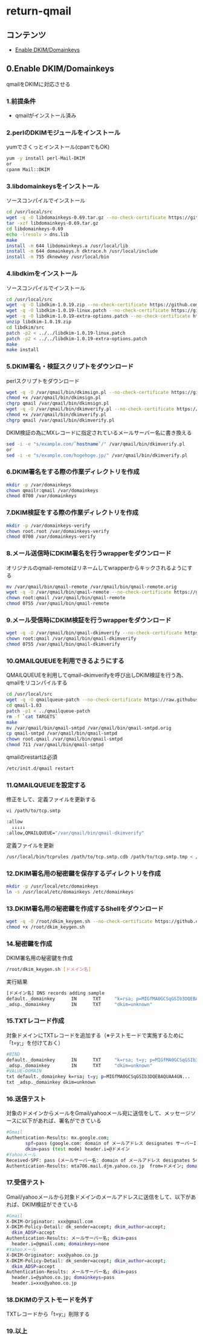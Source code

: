 # return-qmail

## コンテンツ

* [Enable DKIM/Domainkeys](#0enable-dkimdomainkeys)

## 0.Enable DKIM/Domainkeys

qmailをDKIMに対応させる

### 1.前提条件

* qmailがインストール済み

### 2.perlのDKIMモジュールをインストール

yumでさくっとインストール(cpanでもOK)
```sh
yum -y install perl-Mail-DKIM
or
cpanm Mail::DKIM
```

### 3.libdomainkeysをインストール

ソースコンパイルでインストール
```sh
cd /usr/local/src
wget -q -O libdomainkeys-0.69.tar.gz --no-check-certificate https://github.com/corokada/return-qmail/raw/master/libdomainkeys-0.69.tar.gz
tar -xzf libdomainkeys-0.69.tar.gz
cd libdomainkeys-0.69
echo -lresolv > dns.lib
make
install -m 644 libdomainkeys.a /usr/local/lib
install -m 644 domainkeys.h dktrace.h /usr/local/include
install -m 755 dknewkey /usr/local/bin
```

### 4.libdkimをインストール

ソースコンパイルでインストール
```sh
cd /usr/local/src
wget -q -O libdkim-1.0.19.zip --no-check-certificate https://github.com/corokada/return-qmail/raw/master/libdkim-1.0.19.zip
wget -q -O libdkim-1.0.19-linux.patch --no-check-certificate https://github.com/corokada/return-qmail/raw/master/libdkim-1.0.19-linux.patch
wget -q -O libdkim-1.0.19-extra-options.patch --no-check-certificate https://github.com/corokada/return-qmail/raw/master/libdkim-1.0.19-extra-options.patch
unzip libdkim-1.0.19.zip
cd libdkim/src
patch -p2 < ../../libdkim-1.0.19-linux.patch
patch -p2 < ../../libdkim-1.0.19-extra-options.patch
make
make install
```

### 5.DKIM署名・検証スクリプトをダウンロード
perlスクリプトをダウンロード
```sh
wget -q -O /var/qmail/bin/dkimsign.pl --no-check-certificate https://github.com/corokada/return-qmail/raw/master/dkimsign.pl
chmod +x /var/qmail/bin/dkimsign.pl
chgrp qmail /var/qmail/bin/dkimsign.pl
wget -q -O /var/qmail/bin/dkimverify.pl --no-check-certificate https://github.com/corokada/return-qmail/raw/master/dkimverify.pl
chmod +x /var/qmail/bin/dkimverify.pl
chgrp qmail /var/qmail/bin/dkimverify.pl
```
DKIM検証の為にMXレコードに指定されているメールサーバー名に書き換える
```sh
sed -i -e "s/example.com/`hostname`/" /var/qmail/bin/dkimverify.pl
or
sed -i -e "s/example.com/hogehoge.jp/" /var/qmail/bin/dkimverify.pl
```

### 6.DKIM署名をする際の作業ディレクトリを作成
```sh
mkdir -p /var/domainkeys
chown qmailr:qmail /var/domainkeys
chmod 0700 /var/domainkeys
```

### 7.DKIM検証をする際の作業ディレクトリを作成
```sh
mkdir -p /var/domainkeys-verify
chown root.root /var/domainkeys-verify
chmod 0700 /var/domainkeys-verify
```

### 8.メール送信時にDKIM署名を行うwrapperをダウンロード
オリジナルのqmail-remoteはリネームしてwrapperからキックされるようにする
```sh
mv /var/qmail/bin/qmail-remote /var/qmail/bin/qmail-remote.orig
wget -q -O /var/qmail/bin/qmail-remote --no-check-certificate https://github.com/corokada/return-qmail/raw/master/qmail-remote
chown root:qmail /var/qmail/bin/qmail-remote
chmod 0755 /var/qmail/bin/qmail-remote
```

### 9.メール受信時にDKIM検証を行うwrapperをダウンロード
```sh
wget -q -O /var/qmail/bin/qmail-dkimverify --no-check-certificate https://raw.githubusercontent.com/corokada/return-qmail/master/qmail-dkimverify
chown root:qmail /var/qmail/bin/qmail-dkimverify
chmod 0755 /var/qmail/bin/qmail-dkimverify
```

### 10.QMAILQUEUEを利用できるようにする
QMAILQUEUEを利用してqmail-dkimverifyを呼び出しDKIM検証を行う為、qmailをリコンパイルする
```sh
cd /usr/local/src
wget -q -O qmailqueue-patch --no-check-certificate https://raw.githubusercontent.com/corokada/return-qmail/master/qmailqueue-patchhttps://raw.githubusercontent.com/corokada/return-qmail/master/qmailqueue-patch
cd qmail-1.03
patch -p1 < ../qmailqueue-patch
rm -f `cat TARGETS`
make
mv /var/qmail/bin/qmail-smtpd /var/qmail/bin/qmail-smtpd.orig
cp qmail-smtpd /var/qmail/bin/qmail-smtpd
chown root.qmail /var/qmail/bin/qmail-smtpd
chmod 711 /var/qmail/bin/qmail-smtpd
```
qmailのrestartは必須
```sh
/etc/init.d/qmail restart
```

### 11.QMAILQUEUEを設定する
修正をして、定義ファイルを更新する
```sh
vi /path/to/tcp.smtp
```
```sh
:allow
  ↓↓↓↓↓
:allow,QMAILQUEUE="/var/qmail/bin/qmail-dkimverify"
```
定義ファイルを更新
```sh
/usr/local/bin/tcprules /path/to/tcp.smtp.cdb /path/to/tcp.smtp.tmp < /path/to/tcp.smtp
```

### 12.DKIM署名用の秘密鍵を保存するディレクトリを作成
```sh
mkdir -p /usr/local/etc/domainkeys
ln -s /usr/local/etc/domainkeys /etc/domainkeys
```

### 13.DKIM署名用の秘密鍵を作成するShellをダウンロード
```sh
wget -q -O /root/dkim_keygen.sh --no-check-certificate https://github.com/corokada/return-qmail/raw/master/dkim_keygen.sh
chmod +x /root/dkim_keygen.sh
```

### 14.秘密鍵を作成
DKIM署名用の秘密鍵を作成
```sh
/root/dkim_keygen.sh [ドメイン名]
```
実行結果
```sh
[ドメイン名] DNS records adding sample
default._domainkey      IN      TXT     "k=rsa; p=MIGfMA0GCSqGSIb3DQEBAQUAA4GN..."
_adsp._domainkey        IN      TXT     "dkim=unknown"
```

### 15.TXTレコード作成

対象ドメインにTXTレコードを追加する（※テストモードで実施するために「t=y;」を付けておく）
```sh
#BIND
default._domainkey      IN      TXT     "k=rsa; t=y; p=MIGfMA0GCSqGSIb3DQEBAQUAA4GN..."
_adsp._domainkey        IN      TXT     "dkim=unknown"
#VALUE-DOMAIN
txt default._domainkey k=rsa; t=y; p=MIGfMA0GCSqGSIb3DQEBAQUAA4GN...
txt _adsp._domainkey dkim=unknown
```

### 16.送信テスト

対象のドメインからメールをGmail/yahooメール宛に送信をして、メッセージソースに以下があれば、署名ができている
```sh
#Gmail
Authentication-Results: mx.google.com;
       spf=pass (google.com: domain of メールアドレス designates サーバーIP as permitted sender) smtp.mailfrom=メールアドレス;
       dkim=pass (test mode) header.i=@ドメイン
#Yahooメール
Received-SPF: pass (メールサーバー名: domain of メールアドレス designates 54.64.79.211 as permitted sender) receiver=メールサーバー名; client-ip=サーバーIP; envelope-from=メールアドレス;
Authentication-Results: mta706.mail.djm.yahoo.co.jp  from=ドメイン; domainkeys=pass (ok); dkim=pass (ok); header.i=@ドメイン
```

### 17.受信テスト

Gmail/yahooメールから対象ドメインのメールアドレスに送信をして、以下があれば、DKIM検証ができている
```sh
#Gmail
X-DKIM-Originator: xxx@gmail.com
X-DKIM-Policy-Detail: dk_sender=accept; dkim_author=accept;
  dkim_ADSP=accept
Authentication-Results: メールサーバー名; dkim=pass
  header.i=@gmail.com; domainkeys=none
#Yahooメール
X-DKIM-Originator: xxx@yahoo.co.jp
X-DKIM-Policy-Detail: dk_sender=accept; dkim_author=accept;
  dkim_ADSP=accept
Authentication-Results: メールサーバー名; dkim=pass
  header.i=@yahoo.co.jp; domainkeys=pass
  header.i=xxx@yahoo.co.jp
```

### 18.DKIMのテストモードを外す

TXTレコードから「t=y;」削除する

### 19.以上
